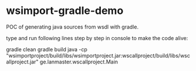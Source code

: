 # wsimport-gradle-demo
POC of generating java sources from wsdl with gradle.

type and run following lines step by step in console to make the code alive:

gradle clean
gradle build
java -cp "wsimportproject/build/libs/wsimportproject.jar:wscallproject/build/libs/wscallproject.jar" ge.lanmaster.wscallproject.Main
